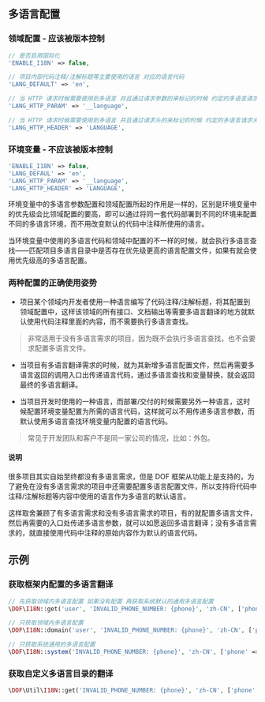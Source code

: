 <!-- toc -->

## 多语言配置

### 领域配置 - 应该被版本控制

``` php
// 是否启用国际化
'ENABLE_I18N' => false,

// 项目内部代码注释/注解标题等主要使用的语言 对应的语言代码
'LANG_DEFAULT' => 'en',

// 当 HTTP 请求时候需要使用到多语言 并且通过请求参数的来标记的时候 约定的多语言请求参数名 
'LANG_HTTP_PARAM' => '__language',

// 当 HTTP 请求时候需要使用到多语言 并且通过请求头的来标记的时候 约定的多语言请求头名 
'LANG_HTTP_HEADER' => 'LANGUAGE',
```

### 环境变量 - 不应该被版本控制

``` php
'ENABLE_I18N' => false,
'LANG_DEFAUL' => 'en',
'LANG_HTTP_PARAM' => '__language',
'LANG_HTTP_HEADER' => 'LANGUAGE',
```

环境变量中的多语言参数配置和领域配置所起的作用是一样的，区别是环境变量中的优先级会比领域配置的要高，即可以通过将同一套代码部署到不同的环境来配置不同的多语言环境，而不用改变默认的代码中注释所使用的语言。

当环境变量中使用的多语言代码和领域中配置的不一样的时候，就会执行多语言查找——匹配项目多语言目录中是否存在优先级更高的语言配置文件，如果有就会使用优先级高的多语言配置。

### 两种配置的正确使用姿势

- 项目某个领域内开发者使用一种语言编写了代码注释/注解标题，将其配置到领域配置中，这样该领域的所有接口、文档输出等需要多语言翻译的地方就默认使用代码注释里面的内容，而不需要执行多语言查找。

> 非常适用于没有多语言需求的项目，因为既不会执行多语言查找，也不会要求配置多语言文件。

- 当项目有多语言翻译需求的时候，就为其新增多语言配置文件，然后再需要多语言返回的调用入口出传递语言代码，通过多语言查找和变量替换，就会返回最终的多语言翻译。

- 当项目开发时使用的一种语言，而部署/交付的时候需要另外一种语言，这时候配置环境变量配置为所需的语言代码，这样就可以不用传递多语言参数，而默认使用多语言查找环境变量内配置的语言代码。

> 常见于开发团队和客户不是同一家公司的情况，比如：外包。

#### 说明

很多项目其实自始至终都没有多语言需求，但是 DOF 框架从功能上是支持的，为了避免在没有多语言需求的项目中还需要配置多语言配置文件，所以支持将代码中注释/注解标题等内容中使用的语言作为多语言的默认语言。

这样取舍兼顾了有多语言需求和没有多语言需求的项目，有的就配置多语言文件，然后再需要的入口处传递多语言参数，就可以如愿返回多语言翻译；没有多语言需求的，就直接使用代码中注释的原始内容作为默认的语言代码。


## 示例

### 获取框架内配置的多语言翻译

``` php
// 先获取领域内多语言配置 如果没有配置 再获取系统默认的通用多语言配置
\DOF\I18N::get('user', 'INVALID_PHONE_NUMBER: {phone}', 'zh-CN', ['phone' => 1234]);

// 只获取领域内多语言配置 
\DOF\I18N::domain('user', 'INVALID_PHONE_NUMBER: {phone}', 'zh-CN', ['phone' => 1234]);

// 只获取系统通用的多语言配置 
\DOF\I18N::system('INVALID_PHONE_NUMBER: {phone}', 'zh-CN', ['phone' => 1234]);
```

### 获取自定义多语言目录的翻译

``` php
\DOF\Util\I18N::get('INVALID_PHONE_NUMBER: {phone}', 'zh-CN', ['phone' => 1234]);
```
